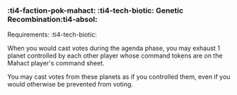 ### :ti4-faction-pok-mahact: :ti4-tech-biotic: **Genetic Recombination**:ti4-absol:

Requirements: :ti4-tech-biotic:

When you would cast votes during the agenda phase, you may exhaust 1 planet controlled by each other player whose command tokens are on the Mahact player's command sheet.

You may cast votes from these planets as if you controlled them, even if you would otherwise be prevented from voting.
